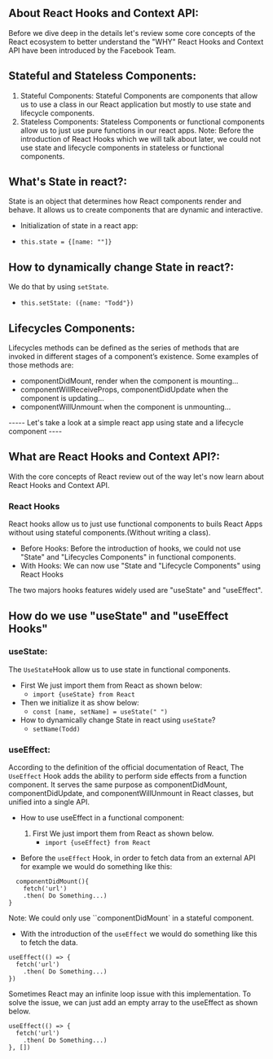 ## About React Hooks and Context API:

Before we dive deep in the details let's review some core concepts of the React ecosystem to better understand the "WHY" React Hooks and Context API have been introduced by the Facebook Team.

## Stateful and Stateless Components:

1.  Stateful Components:
    Stateful Components are components that allow us to use a class in our React application but mostly to use state and lifecycle components.
2.  Stateless Components:
    Stateless Components or functional components allow us to just use pure functions in our react apps.
    Note: Before the introduction of React Hooks which we will talk about later, we could not use state and lifecycle components in stateless or functional components.

## What's State in react?:

State is an object that determines how React components render and behave. It allows us to create components that are dynamic and interactive.

- Initialization of state in a react app:

* `this.state = {[name: ""]}`

## How to dynamically change State in react?:

We do that by using `setState`.

- `this.setState: ({name: "Todd"})`

## Lifecycles Components:

Lifecycles methods can be defined as the series of methods that are invoked in different stages of a component’s existence. Some examples of those methods are:

- componentDidMount, render when the component is mounting...
- componentWillReceiveProps, componentDidUpdate when the component is updating...
- componentWillUnmount when the component is unmounting...

----- Let's take a look at a simple react app using state and a lifecycle component ----

## What are React Hooks and Context API?:

With the core concepts of React review out of the way let's now learn about React Hooks and Context API.

### React Hooks

React hooks allow us to just use functional components to buils React Apps without using stateful components.(Without writing a class).

- Before Hooks:
  Before the introduction of hooks, we could not use "State" and "Lifecycles Components" in functional components.
- With Hooks:
  We can now use "State and "Lifecycle Components" using React Hooks

The two majors hooks features widely used are "useState" and "useEffect".

## How do we use "useState" and "useEffect Hooks"

### useState:

The `UseState`Hook allow us to use state in functional components.

- First We just import them from React as shown below:
  - `import {useState} from React`
- Then we initialize it as show below:
  - `const [name, setName] = useState(" ")`
- How to dynamically change State in react using `useState`?
  - `setName(Todd)`

### useEffect:

According to the definition of the official documentation of React, The `UseEffect` Hook adds the ability to perform side effects from a function component. It serves the same purpose as componentDidMount, componentDidUpdate, and componentWillUnmount in React classes, but unified into a single API.

- How to use useEffect in a functional component:

  1. First We just import them from React as shown below.
     - `import {useEffect} from React`

- Before the `useEffect` Hook, in order to fetch data from an external API for example we would do something like this:

```
  componentDidMount(){
    fetch('url')
    .then( Do Something...)
}
```

Note: We could only use ``componentDidMount` in a stateful component.

- With the introduction of the `useEffect` we would do something like this to fetch the data.

```
useEffect(() => {
  fetch('url')
    .then( Do Something...)
})
```

Sometimes React may an infinite loop issue with this implementation. To solve the issue, we can just add an empty array to the useEffect as shown below.

```
useEffect(() => {
  fetch('url')
    .then( Do Something...)
}, [])
```

